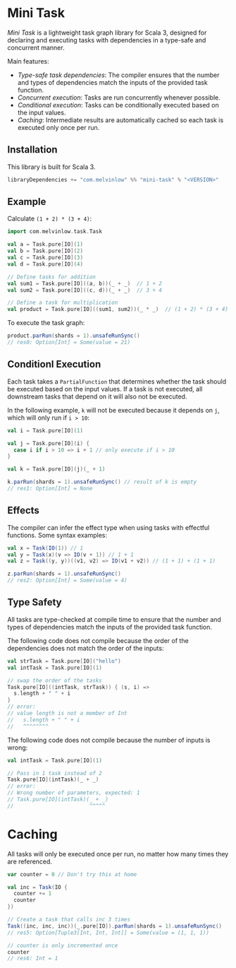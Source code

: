 # Mini Task

_Mini Task_ is a lightweight task graph library for Scala 3,
designed for declaring and executing tasks with dependencies in a
type-safe and concurrent manner.

Main features:

- _Type-safe task dependencies_: The compiler ensures that the number and types of dependencies match the inputs of the provided task function.
- _Concurrent execution_: Tasks are run concurrently whenever possible.
- _Conditional execution_: Tasks can be conditionally executed based on the input values.
- _Caching_: Intermediate results are automatically cached so each task is executed only once per run.

## Installation

This library is built for Scala 3.

```scala
libraryDependencies += "com.melvinlow" %% "mini-task" % "<VERSION>"
```

## Example


Calculate `(1 + 2) * (3 + 4)`:

```scala
import com.melvinlow.task.Task

val a = Task.pure[IO](1)
val b = Task.pure[IO](2)
val c = Task.pure[IO](3)
val d = Task.pure[IO](4)

// Define tasks for addition
val sum1 = Task.pure[IO]((a, b))(_ + _)  // 1 + 2
val sum2 = Task.pure[IO]((c, d))(_ + _)  // 3 + 4

// Define a task for multiplication
val product = Task.pure[IO]((sum1, sum2))(_ * _)  // (1 + 2) * (3 + 4)
```

To execute the task graph:

```scala
product.parRun(shards = 1).unsafeRunSync()
// res0: Option[Int] = Some(value = 21)
```

## Conditionl Execution

Each task takes a `PartialFunction` that determines whether the task should be executed based on the input values.
If a task is not executed, all downstream tasks that depend on it will also not be executed.

In the following example, `k` will not be executed because it depends on `j`, which will only run if `i > 10`:

```scala
val i = Task.pure[IO](1)

val j = Task.pure[IO](i) {
  case i if i > 10 => i + 1 // only execute if i > 10
}

val k = Task.pure[IO](j)(_ + 1)
```

```scala
k.parRun(shards = 1).unsafeRunSync() // result of k is empty
// res1: Option[Int] = None
```

## Effects

The compiler can infer the effect type when using tasks with effectful functions. Some syntax examples:

```scala
val x = Task(IO(1)) // 1
val y = Task(x)(v => IO(v + 1)) // 1 + 1
val z = Task((y, y))((v1, v2) => IO(v1 + v2)) // (1 + 1) + (1 + 1)
```

```scala
z.parRun(shards = 1).unsafeRunSync()
// res2: Option[Int] = Some(value = 4)
```

## Type Safety

All tasks are type-checked at compile time to ensure that
the number and types of dependencies match the inputs of the provided task function.

The following code does not compile because the order of the dependencies does not match the order of the inputs:

```scala
val strTask = Task.pure[IO]("hello")
val intTask = Task.pure[IO](1)

// swap the order of the tasks
Task.pure[IO]((intTask, strTask)) { (s, i) =>
  s.length + " " + i
}
// error:
// value length is not a member of Int
//   s.length + " " + i
//   ^^^^^^^^
```

The following code does not compile because the number of inputs is wrong:

```scala
val intTask = Task.pure[IO](1)

// Pass in 1 task instead of 2
Task.pure[IO](intTask)(_ + _)
// error:
// Wrong number of parameters, expected: 1
// Task.pure[IO](intTask)(_ + _)
//                        ^^^^^
```

# Caching

All tasks will only be executed once per run, no matter how many times they are referenced.

```scala
var counter = 0 // Don't try this at home

val inc = Task(IO {
  counter += 1
  counter
})
```

```scala
// Create a task that calls inc 3 times
Task((inc, inc, inc))(_.pure[IO]).parRun(shards = 1).unsafeRunSync()
// res5: Option[Tuple3[Int, Int, Int]] = Some(value = (1, 1, 1))

// counter is only incremented once
counter
// res6: Int = 1
```
